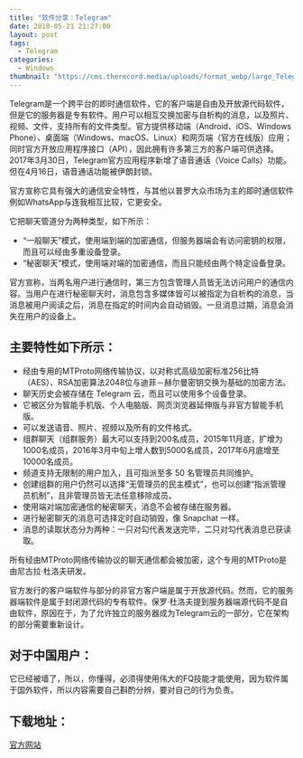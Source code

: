 ```yaml
---
title: "软件分享：Telegram"
date: 2018-05-21 21:27:00
layout: post
tags: 
  - Telegram
categories:
  - Windows
thumbnail: "https://cms.therecord.media/uploads/format_webp/large_Telegram_logo_7a822c70fe.jpg"
---
```


Telegram是一个跨平台的即时通信软件，它的客户端是自由及开放源代码软件，但是它的服务器是专有软件。用户可以相互交换加密与自析构的消息，以及照片、视频、文件，支持所有的文件类型。官方提供移动端（Android、iOS、Windows Phone）、桌面端（Windows、macOS、Linux）和网页端（官方在线版）应用；同时官方开放应用程序接口（API），因此拥有许多第三方的客户端可供选择。2017年3月30日，Telegram官方应用程序新增了语音通话（Voice Calls）功能。但在4月16日，语音通话功能被伊朗封锁。

<!--more-->

官方宣称它具有强大的通信安全特性，与其他以普罗大众市场为主的即时通信软件例如WhatsApp与连我相互比较，它更安全。

它把聊天管道分为两种类型，如下所示：

- “一般聊天”模式，使用端到端的加密通信，但服务器端会有访问密钥的权限，而且可以经由多重设备登录。
- “秘密聊天”模式，使用端对端的加密通信，而且只能经由两个特定设备登录。

官方宣称，当两名用户进行通信时，第三方包含管理人员皆无法访问用户的通信内容。当用户在进行秘密聊天时，消息包含多媒体皆可以被指定为自析构的消息，当消息被用户阅读之后，消息在指定的时间内会自动销毁。一旦消息过期，消息会消失在用户的设备上。

## 主要特性如下所示：

- 经由专用的MTProto网络传输协议，以对称式高级加密标准256比特（AES）、RSA加密算法2048位与迪菲－赫尔曼密钥交换为基础的加密方法。
- 聊天历史会被存储在 Telegram 云，而且可以使用多个设备登录。
- 它被区分为智能手机版、个人电脑版、网页浏览器延伸版与非官方智能手机版。
- 可以发送语音、照片、视频以及所有的文件格式。
- 组群聊天（组群服务）最大可以支持到200名成员，2015年11月底，扩增为1000名成员，2016年3月中旬上增人数到5000名成员，2017年6月底增至10000名成员。
- 频道支持无限制的用户加入，且可指派至多 50 名管理员共同维护。
- 创建组群的用户仍然可以选择“无管理员的民主模式”，也可以创建“指派管理员机制”，且非管理员皆无法任意移除成员。
- 使用端对端加密通信的秘密聊天，消息不会被存储在服务器。
- 进行秘密聊天的消息可选择定时自动销毁，像 Snapchat 一样。
- 消息的读取状态分为两种：一只对勾代表发送完毕，二只对勾代表消息已获读取。

所有经由MTProto网络传输协议的聊天通信都会被加密，这个专用的MTProto是由尼古拉·杜洛夫研发。

官方发行的客户端软件与部分的非官方客户端是属于开放源代码。然而，它的服务器端软件是属于封闭源代码的专有软件。保罗·杜洛夫提到服务器端源代码不是自由软件，原因在于，为了允许独立的服务器成为Telegram云的一部分，它在架构的部分需要重新设计。

## 对于中国用户：

它已经被墙了，所以，你懂得，必须得使用伟大的FQ技能才能使用，因为软件属于国外软件，所以内容需要自己斟酌分辨，要对自己的行为负责。

## 下载地址：

[官方网站](https://telegram.org/)